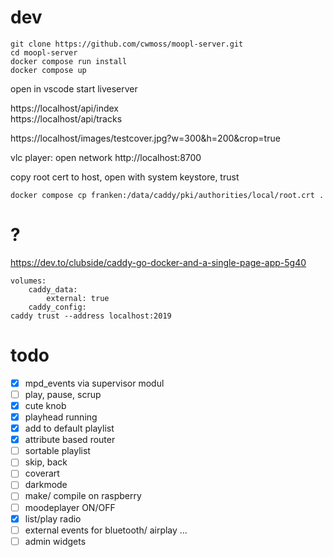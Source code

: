 # dev

```
git clone https://github.com/cwmoss/moopl-server.git
cd moopl-server
docker compose run install
docker compose up
```

open in vscode
start liveserver

https://localhost/api/index  
https://localhost/api/tracks

https://localhost/images/testcover.jpg?w=300&h=200&crop=true

vlc player: open network http://localhost:8700

copy root cert to host, open with system keystore, trust

    docker compose cp franken:/data/caddy/pki/authorities/local/root.crt .

# ?

https://dev.to/clubside/caddy-go-docker-and-a-single-page-app-5g40

    volumes:
        caddy_data:
            external: true
        caddy_config:
    caddy trust --address localhost:2019

# todo

- [x] mpd_events via supervisor modul
- [ ] play, pause, scrup
- [x] cute knob
- [x] playhead running
- [x] add to default playlist
- [x] attribute based router
- [ ] sortable playlist
- [ ] skip, back
- [ ] coverart
- [ ] darkmode
- [ ] make/ compile on raspberry
- [ ] moodeplayer ON/OFF
- [x] list/play radio
- [ ] external events for bluetooth/ airplay ...
- [ ] admin widgets
